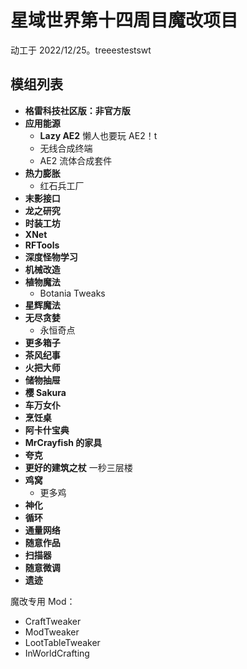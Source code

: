 # 星域世界第十四周目魔改项目

动工于 2022/12/25。treeestestswt

## 模组列表

- **格雷科技社区版：非官方版**
- **应用能源**
  - **Lazy AE2** 懒人也要玩 AE2！t
  - 无线合成终端
  - AE2 流体合成套件
- **热力膨胀**
  - 红石兵工厂
- **末影接口**
- **龙之研究**
- **时装工坊**
- **XNet**
- **RFTools**
- **深度怪物学习**
- **机械改造**
- **植物魔法**
  - Botania Tweaks
- **星辉魔法**
- **无尽贪婪**
  - 永恒奇点
- **更多箱子** 
- **茶风纪事**
- **火把大师**
- **储物抽屉**
- **樱 Sakura**
- **车万女仆**
- **烹饪桌**
- **阿卡什宝典**
- **MrCrayfish 的家具**
- **夸克**
- **更好的建筑之杖** 一秒三层楼
- **鸡窝**
  - 更多鸡
- **神化**
- **循环**
- **通量网络**
- **随意作品**
- **扫描器**
- **随意微调**
- **遗迹**

魔改专用 Mod：

- CraftTweaker
- ModTweaker
- LootTableTweaker
- InWorldCrafting
